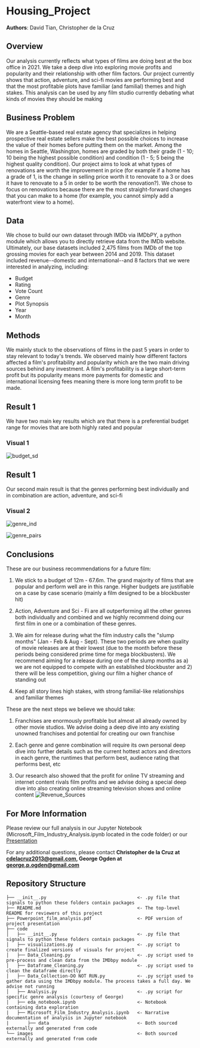 # Housing_Project

**Authors**: David Tian, Christopher de la Cruz

## Overview

Our analysis currently reflects what types of films are doing best at the box office in 2021. We take a deep dive into exploring movie profits and popularity and their relationship with other film factors. Our project currently shows that action, adventure, and sci-fi movies are performing best and that the most profitable plots have familiar (and familial) themes and high stakes. This analysis can be used by any film studio currently debating what kinds of movies they should be making

## Business Problem

We are a Seattle-based real estate agency that specializes in helping prospective real estate sellers make the best possible choices to increase the value of their homes before putting them on the market. Among the homes in Seattle, Washington, homes are graded by both their grade (1 - 10; 10 being the highest possible condition) and condition (1 - 5; 5 being the highest quality condition). Our project aims to look at what types of renovations are worth the improvement in price (for example if a home has a grade of 1, is the change in selling price worth it to renovate to a 3 or does it have to renovate to a 5 in order to be worth the renovation?). We chose to focus on renovations because there are the most straight-forward changes that you can make to a home (for example, you cannot simply add a waterfront view to a home).

## Data

We chose to build our own dataset through IMDb via IMDbPY, a python module which allows you to directly retrieve data from the IMDb website.  Ultimately, our base datasets included 2,475 films from IMDb of the top grossing movies for each year between 2014 and 2019.  This dataset included revenue--domestic and international--and 8 factors that we were interested in analyzing, including:

- Budget<br>
- Rating<br>
- Vote Count<br>
- Genre<br>
- Plot Synopsis<br>
- Year<br>
- Month<br>

## Methods

We mainly stuck to the observations of films in the past 5 years in order to stay relevant to today's trends. We observed mainly how different factors affected a film's profitability and popularity which are the two main driving sources behind any investment. A film's profitability is a large short-term profit but its popularity means more payments for domestic and international licensing fees meaning there is more long term profit to be made.

## Result 1

We have two main key results which are that there is a preferential budget range for movies that are both highly rated and popular

### Visual 1
![budget_sd](https://user-images.githubusercontent.com/77891283/113523642-ef653900-9576-11eb-9cd0-43f22f14e078.png)

## Result 1
Our second main result is that the genres performing best individually and in combination are action, adventure, and sci-fi

### Visual 2
![genre_ind](https://user-images.githubusercontent.com/77891283/113523656-158ad900-9577-11eb-8e14-d7ba4ac637b3.png)

![genre_pairs](https://user-images.githubusercontent.com/77891283/113523659-1d4a7d80-9577-11eb-8fef-89c56c9a2ba6.png)

## Conclusions

These are our business recommendations for a future film:<br>

1. We stick to a budget of 12m - 67.6m. The grand majority of films that are popular and perform well are in this range. Higher budgets are justifiable on a case by case scenario (mainly a film designed to be a blockbuster hit)<br>

2. Action, Adventure and Sci - Fi are all outperforming all the other genres both individually and combined and we highly recommend doing our first film in one or a combination of these genres.<br>

3. We aim for release during what the film industry calls the "slump months" (Jan - Feb & Aug - Sept). These two periods are when quality of movie releases are at their lowest (due to the month before these periods being considered prime time for mega blockbusters). We recommend aiming for a release during one of the slump months as a) we are not equipped to compete with an established blockbuster and 2) there will be less competition, giving our film a higher chance of standing out

4. Keep all story lines high stakes, with strong familial-like relationships and familiar themes

These are the next steps we believe we should take:

1. Franchises are enormously profitable but almost all already owned by other movie studios. We advise doing a deep dive into any existing unowned franchises and potential for creating our own franchise

2. Each genre and genre combination will require its own personal deep dive into further details such as the current hottest actors and directors in each genre, the runtimes that perform best, audience rating that performs best, etc

3. Our research also showed that the profit for online TV streaming and internet content rivals film profits and we advise doing a special deep dive into also creating online streaming television shows and online content
![Revenue_Sources](https://user-images.githubusercontent.com/77891283/113523592-6e0da680-9576-11eb-9ba7-5a2333f18165.png)


## For More Information

Please review our full analysis in our Jupyter Notebook (Microsoft_Film_Industry_Analysis.ipynb located in the code folder) or our [Presentation](https://github.com/cdlc01/Microsoft-Film-Industry-Analysis/files/6255838/Powerpoint_film_analysis.pdf)

For any additional questions, please contact **Christopher de la Cruz at cdelacruz2013@gmail.com, George Ogden at george.p.ogden@gmail.com**

## Repository Structure

```
├── __init__.py                                  <- .py file that signals to python these folders contain packages
├── README.md                                    <- The top-level README for reviewers of this project
├── Powerpoint_film_analysis.pdf                 <- PDF version of project presentation
├── code
│   ├── __init__.py                              <- .py file that signals to python these folders contain packages
│   ├── visualizations.py                        <- .py script to create finalized versions of visuals for project
│   ├── Data_Cleaning.py                         <- .py script used to pre-process and clean data from the IMDbpy module
│   ├── Dataframe_Cleaning.py                    <- .py script used to clean the dataframe directly
│   ├── Data_Collection-DO NOT RUN.py            <- .py script used to gather data using the IMDbpy module. The process takes a full day. We advise not running
│   ├── Analysis.py                              <- .py script for specific genre analysis (courtesy of George)
│   ├── eda_notebook.ipynb                       <- Notebook containing data exploration
|   ├── Microsoft_Film_Industry_Analysis.ipynb   <- Narrative documentation of analysis in Jupyter notebook 
|       ├── data                                 <- Both sourced externally and generated from code
└── images                                       <- Both sourced externally and generated from code
```
